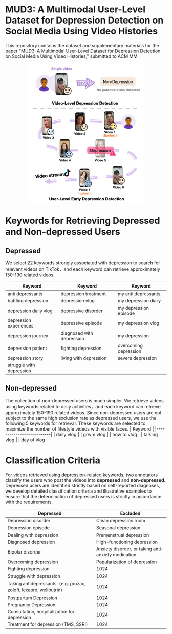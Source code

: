 # MUD3: A Multimodal User-Level Dataset for Depression Detection on Social Media Using Video Histories

This repository contains the dataset and supplementary materials for the paper "MUD3: A Multimodal User-Level Dataset for Depression Detection on Social Media Using Video Histories," submitted to ACM MM.

<p align="center">
  <img src="figure1.png" alt="figure1" width="366" height="432">  </p>

# Keywords for Retrieving Depressed and Non-depressed Users
## Depressed
We select 22 keywords strongly associated with depression to search for relevant videos on TikTok，and each keyword can retrieve approximately 150-190 related videos.

| Keyword                  |              Keyword            |          Keyword         |
|--------------------------|---------------------------------|--------------------------|
| anti depressants         | depression treatment            | my anti depressants      |
| battling depression      | depression vlog                 | my depression diary      |
| depression daily vlog    | depressive disorder             | my depression episode    |
| depression experiences   | depressive episode              | my depression vlog       |
| depression journey       | diagnosed with depression       | my depression            |
| depression patient       | fighting depression             | overcoming depression    |
| depression story         | living with depression          | severe depression        |
| struggle with depression |     |     |


## Non-depressed
The collection of non-depressed users is much simpler. We retrieve videos using keywords related to daily activities，and each keyword can retrieve approximately 150-190 related videos. Since non-depressed users are not subject to the same high exclusion rate as depressed users, we use the following 5 keywords for retrieval. These keywords are selected to maximize the number of lifestyle videos with visible faces.
| Keyword                  |
|--------------------------|
| daily vlog        |
| grwm vlog        |
| how to vlog        |
| talking vlog        |
| day of vlog        |

# Classification Criteria 
For videos retrieved using depression-related keywords, two annotators classify the users who post the videos into **depressed** and **non-depressed**. Depressed users are identified strictly based on self-reported diagnoses, we develop detailed classification criteria and illustrative examples to ensure that the determination of depressed users is strictly in accordance with the requirements.

| Depressed            |        Excluded     |
|--------------------------|---------------------------------|
| Depression disorder                | Clean depression room                              |
| Depression episode                   | Seasonal depression                               |
| Dealing with depression              | Premenstrual depression                             |
| Diagnosed depression               | High-functioning depression                             |
| Bipolar disorder            | Anxiety disorder, or taking anti-anxiety medication |
| Overcoming depression                | Popularization of depression                             |
| Fighting depression   | 1024                             |
| Struggle with depression    | 1024                             |
| Taking antidepressants（e.g. prozac, zoloft, lexapro, wellbutrin）    | 1024                             |
| Postpartum Depression    | 1024                             |
| Pregnancy Depression    | 1024                             |
| Consultation, hospitalization for depression  | 1024                             |
| Treatment for depression (TMS, SSRI)    | 1024                             |
